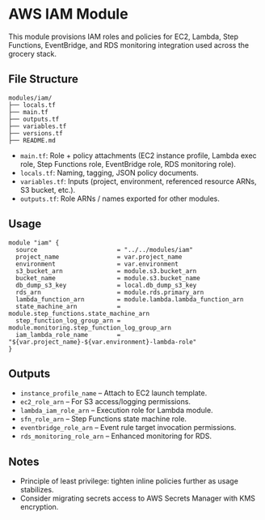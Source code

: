 # AWS IAM Module

This module provisions IAM roles and policies for EC2, Lambda, Step Functions, EventBridge, and RDS monitoring integration used across the grocery stack.

## File Structure
```
modules/iam/
├── locals.tf
├── main.tf
├── outputs.tf
├── variables.tf
├── versions.tf
├── README.md
```
- `main.tf`: Role + policy attachments (EC2 instance profile, Lambda exec role, Step Functions role, EventBridge role, RDS monitoring role).
- `locals.tf`: Naming, tagging, JSON policy documents.
- `variables.tf`: Inputs (project, environment, referenced resource ARNs, S3 bucket, etc.).
- `outputs.tf`: Role ARNs / names exported for other modules.

## Usage
```hcl
module "iam" {
  source                      = "../../modules/iam"
  project_name                = var.project_name
  environment                 = var.environment
  s3_bucket_arn               = module.s3.bucket_arn
  bucket_name                 = module.s3.bucket_name
  db_dump_s3_key              = local.db_dump_s3_key
  rds_arn                     = module.rds.primary_arn
  lambda_function_arn         = module.lambda.lambda_function_arn
  state_machine_arn           = module.step_functions.state_machine_arn
  step_function_log_group_arn = module.monitoring.step_function_log_group_arn
  iam_lambda_role_name        = "${var.project_name}-${var.environment}-lambda-role"
}
```

## Outputs
- `instance_profile_name` – Attach to EC2 launch template.
- `ec2_role_arn` – For S3 access/logging permissions.
- `lambda_iam_role_arn` – Execution role for Lambda module.
- `sfn_role_arn` – Step Functions state machine role.
- `eventbridge_role_arn` – Event rule target invocation permissions.
- `rds_monitoring_role_arn` – Enhanced monitoring for RDS.

## Notes
- Principle of least privilege: tighten inline policies further as usage stabilizes.
- Consider migrating secrets access to AWS Secrets Manager with KMS encryption.
